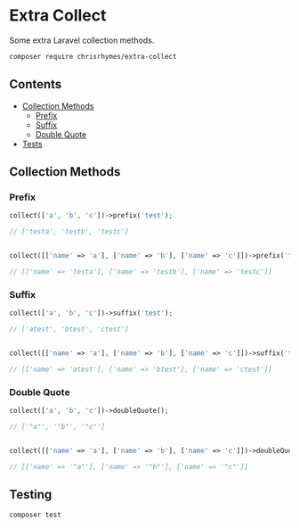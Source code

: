 # Extra Collect

Some extra Laravel collection methods.

```bash
composer require chrisrhymes/extra-collect
```

## Contents

* [Collection Methods](#collection-methods)
    * [Prefix](#prefix)
    * [Suffix](#suffix)
    * [Double Quote](#double-quote)
* [Tests](#tests)

## Collection Methods

### Prefix

```php
collect(['a', 'b', 'c'])->prefix('test');

// ['testa', 'testb', 'testc']


collect([['name' => 'a'], ['name' => 'b'], ['name' => 'c']])->prefix('test', 'name');

// [['name' => 'testa'], ['name' => 'testb'], ['name' => 'testc']]
```

### Suffix

```php
collect(['a', 'b', 'c'])->suffix('test');

// ['atest', 'btest', 'ctest']


collect([['name' => 'a'], ['name' => 'b'], ['name' => 'c']])->suffix('test', 'name');

// [['name' => 'atest'], ['name' => 'btest'], ['name' => 'ctest']]
```

### Double Quote

```php
collect(['a', 'b', 'c'])->doubleQuote();

// ['"a"', '"b"', '"c"']


collect([['name' => 'a'], ['name' => 'b'], ['name' => 'c']])->doubleQuote('name');

// [['name' => '"a"'], ['name' => '"b"'], ['name' => '"c"']]

```

## Testing

```bash
composer test
```